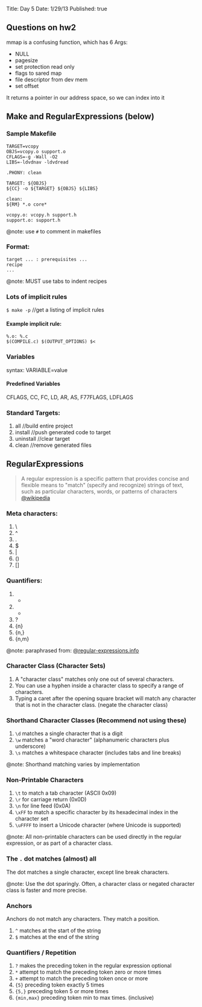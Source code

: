 Title: Day 5
Date: 1/29/13
Published: true

## Questions on hw2
mmap is a confusing function, which has 6 Args: 
-	NULL
-	pagesize
-	set protection read only
-	flags to sared map
-	file descriptor from dev mem
-	set offset

It returns a pointer in our address space, so we can index into it


## Make and RegularExpressions (below)

### Sample Makefile
	TARGET=vcopy
	OBJS=vcopy.o support.o
	CFLAGS=-g -Wall -O2
	LIBS=-ldvdnav -ldvdread

	.PHONY: clean

	TARGET: ${OBJS}
    ${CC} -o ${TARGET} ${OBJS} ${LIBS}

	clean:
    ${RM} *.o core*

	vcopy.o: vcopy.h support.h
	support.o: support.h

@note: use `#` to comment in makefiles

### Format:
	target ... : prerequisites ...
    recipe
    ...

@note: MUST use tabs to indent recipes 

### Lots of implicit rules
`$ make -p` //get a listing of implicit rules

#### Example implicit rule:
	%.o: %.c
    $(COMPILE.c) $(OUTPUT_OPTIONS) $<

### Variables
syntax:
VARIABLE=value

#### Predefined Variables
CFLAGS, CC, FC, LD, AR, AS, F77FLAGS, LDFLAGS

### Standard Targets:

1. all				//build entire project
2. install		//push generated code to target
3. uninstall	//clear target
4. clean			//remove generated files

## RegularExpressions
>A regular expression is a specific pattern that provides concise and flexible means to "match" (specify and recognize) strings of text, such as particular characters, words, or patterns of characters  [@wikipedia](http://en.wikipedia.org/wiki/Regular_expression)

### Meta characters: 
1. \
1. ^
1. .
1. $
1. |
1. ()
1. []

### Quantifiers: 
1. *
1. +
1. ?
1. {n}
1. {n,}
1. {n,m}

@note: paraphrased from: [@regular-expressions.info](http://www.regular-expressions.info/quickstart.html)

### Character Class (Character Sets)
1. A "character class" matches only one out of several characters.
1. You can use a hyphen inside a character class to specify a range of characters.
1. Typing a caret after the opening square bracket will match any character that is not in the character class. (negate the character class)

### Shorthand Character Classes (Recommend not using these)
1. `\d` matches a single character that is a digit
1. `\w` matches a "word character" (alphanumeric characters plus underscore)
1. `\s` matches a whitespace character (includes tabs and line breaks)

@note: Shorthand matching varies by implementation

### Non-Printable Characters
1. `\t` to match a tab character (ASCII 0x09)
1. `\r` for carriage return (0x0D)
1. `\n` for line feed (0x0A)
1. `\xFF` to match a specific character by its hexadecimal index in the character set
1. `\uFFFF` to insert a Unicode character (where Unicode is supported)

@note: All non-printable characters can be used directly in the regular expression, or as part of a character class.

### The `.` dot matches (almost) all
The dot matches a single character, except line break characters.

@note: Use the dot sparingly. Often, a character class or negated character class is faster and more precise.

### Anchors
Anchors do not match any characters. They match a position.
1. `^` matches at the start of the string
1. `$` matches at the end of the string

### Quantifiers / Repetition
1. `?` makes the preceding token in the regular expression optional
1. `*` attempt to match the preceding token zero or more times
1. `+` attempt to match the preceding token once or more
1. `{5}` preceding token exactly 5 times 
1. `{5,}` preceding token 5 or more times
1. `{min,max}` preceding token min to max times. (inclusive)